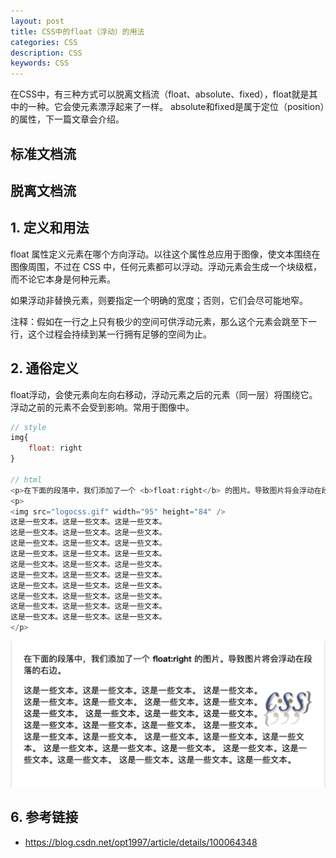 ```yaml
---
layout: post
title: CSS中的float（浮动）的用法
categories: CSS
description: CSS
keywords: CSS
---
```


在CSS中，有三种方式可以脱离文档流（float、absolute、fixed），float就是其中的一种。它会使元素漂浮起来了一样。
absolute和fixed是属于定位（position）的属性，下一篇文章会介绍。

## 标准文档流

## 脱离文档流


## 1. 定义和用法

float 属性定义元素在哪个方向浮动。以往这个属性总应用于图像，使文本围绕在图像周围，不过在 CSS 中，任何元素都可以浮动。浮动元素会生成一个块级框，而不论它本身是何种元素。

如果浮动非替换元素，则要指定一个明确的宽度；否则，它们会尽可能地窄。

注释：假如在一行之上只有极少的空间可供浮动元素，那么这个元素会跳至下一行，这个过程会持续到某一行拥有足够的空间为止。

## 2. 通俗定义
float浮动，会使元素向左向右移动，浮动元素之后的元素（同一层）将围绕它。浮动之前的元素不会受到影响。常用于图像中。

```javascript
// style
img{
	float: right
}

// html
<p>在下面的段落中，我们添加了一个 <b>float:right</b> 的图片。导致图片将会浮动在段落的右边。</p>
<p>
<img src="logocss.gif" width="95" height="84" />
这是一些文本。这是一些文本。这是一些文本。
这是一些文本。这是一些文本。这是一些文本。
这是一些文本。这是一些文本。这是一些文本。
这是一些文本。这是一些文本。这是一些文本。
这是一些文本。这是一些文本。这是一些文本。
这是一些文本。这是一些文本。这是一些文本。
这是一些文本。这是一些文本。这是一些文本。
这是一些文本。这是一些文本。这是一些文本。
这是一些文本。这是一些文本。这是一些文本。
这是一些文本。这是一些文本。这是一些文本。
</p>

```
![](/images/posts/css/float1.png)



## 6. 参考链接

- <https://blog.csdn.net/opt1997/article/details/100064348>